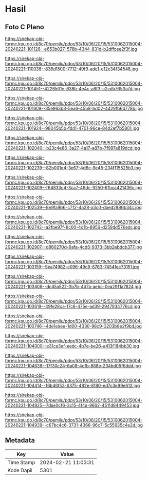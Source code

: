 # Hasil

## Foto C Plano

https://sirekap-obj-formc.kpu.go.id/8c70/pemilu/pdpr/53/10/06/20/15/5310062015004-20240221-101126--e653b027-578b-4344-831d-b2dffcee2f3f.jpg

https://sirekap-obj-formc.kpu.go.id/8c70/pemilu/pdpr/53/10/06/20/15/5310062015004-20240221-110036--836d1500-7712-49f9-ade1-e12e34f34548.jpg

https://sirekap-obj-formc.kpu.go.id/8c70/pemilu/pdpr/53/10/06/20/15/5310062015004-20240221-101451--4226501e-638b-4e4c-a8f3-c2cdb7653a7d.jpg

https://sirekap-obj-formc.kpu.go.id/8c70/pemilu/pdpr/53/10/06/20/15/5310062015004-20240221-101609--35e963b3-5ea6-45b8-bd02-4429fb6d778b.jpg

https://sirekap-obj-formc.kpu.go.id/8c70/pemilu/pdpr/53/10/06/20/15/5310062015004-20240221-101924--98045b5b-fdd1-4701-96ce-84d2ef7b5801.jpg

https://sirekap-obj-formc.kpu.go.id/8c70/pemilu/pdpr/53/10/06/20/15/5310062015004-20240221-102040--b23c4e86-3a27-4a17-a87b-7f997a819dcd.jpg

https://sirekap-obj-formc.kpu.go.id/8c70/pemilu/pdpr/53/10/06/20/15/5310062015004-20240221-102239--82b001e4-3e67-4d8c-9e45-234f115525b3.jpg

https://sirekap-obj-formc.kpu.go.id/8c70/pemilu/pdpr/53/10/06/20/15/5310062015004-20240221-102409--f64833c4-3ca7-46dc-9250-61bca421436c.jpg

https://sirekap-obj-formc.kpu.go.id/8c70/pemilu/pdpr/53/10/06/20/15/5310062015004-20240221-102539--8e9fa9b6-c712-4a28-a3c0-daed2886b34c.jpg

https://sirekap-obj-formc.kpu.go.id/8c70/pemilu/pdpr/53/10/06/20/15/5310062015004-20240221-102742--a2fbe97f-8c00-4d1b-8956-d259dd576edc.jpg

https://sirekap-obj-formc.kpu.go.id/8c70/pemilu/pdpr/53/10/06/20/15/5310062015004-20240221-102907--d860270d-9afa-4cd6-9373-3bb2ebdcb377.jpg

https://sirekap-obj-formc.kpu.go.id/8c70/pemilu/pdpr/53/10/06/20/15/5310062015004-20240221-103159--5ea74982-c096-49c9-8763-74541ec73151.jpg

https://sirekap-obj-formc.kpu.go.id/8c70/pemilu/pdpr/53/10/06/20/15/5310062015004-20240221-103406--dc45a522-3b7b-4d7a-aebc-0ea2911a7824.jpg

https://sirekap-obj-formc.kpu.go.id/8c70/pemilu/pdpr/53/10/06/20/15/5310062015004-20240221-103619--49fe28ca-f7c6-475e-ad39-2947934776cd.jpg

https://sirekap-obj-formc.kpu.go.id/8c70/pemilu/pdpr/53/10/06/20/15/5310062015004-20240221-103746--4de1ebee-1d00-4330-98c9-3203b8e2f9bd.jpg

https://sirekap-obj-formc.kpu.go.id/8c70/pemilu/pdpr/53/10/06/20/15/5310062015004-20240221-104000--e31ce3ef-eedc-4b7e-be26-a413f184bb30.jpg

https://sirekap-obj-formc.kpu.go.id/8c70/pemilu/pdpr/53/10/06/20/15/5310062015004-20240221-104638--17f30c24-6a08-4cfb-888e-234bd05f6ddd.jpg

https://sirekap-obj-formc.kpu.go.id/8c70/pemilu/pdpr/53/10/06/20/15/5310062015004-20240221-104414--16b46f53-6375-482e-8180-ed7c3e99e612.jpg

https://sirekap-obj-formc.kpu.go.id/8c70/pemilu/pdpr/53/10/06/20/15/5310062015004-20240221-104825--7dae0cf6-3c15-4f4a-9662-4511d9449453.jpg

https://sirekap-obj-formc.kpu.go.id/8c70/pemilu/pdpr/53/10/06/20/15/5310062015004-20240221-104939--c67bc4c6-3731-4366-96c7-5c55635c4e2d.jpg


## Metadata

| Key        | Value               |
| ---------- | ------------------- |
| Time Stamp | 2024-02-21 11:03:31 |
| Kode Dapil | 5301                |



